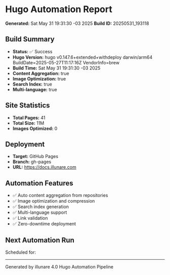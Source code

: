 # Hugo Automation Report

**Generated:** Sat May 31 19:31:30 -03 2025
**Build ID:** 20250531_193118

## Build Summary

- **Status:** ✅ Success
- **Hugo Version:** hugo v0.147.6+extended+withdeploy darwin/arm64 BuildDate=2025-05-27T11:17:16Z VendorInfo=brew
- **Build Time:** Sat May 31 19:31:30 -03 2025
- **Content Aggregation:** true
- **Image Optimization:** true
- **Search Index:** true
- **Multi-language:** true

## Site Statistics

- **Total Pages:**       41
- **Total Size:**  11M
- **Images Optimized:**        0

## Deployment

- **Target:** GitHub Pages
- **Branch:** gh-pages
- **URL:** https://docs.illunare.com

## Automation Features

- ✅ Auto content aggregation from repositories
- ✅ Image optimization and compression
- ✅ Search index generation
- ✅ Multi-language support
- ✅ Link validation
- ✅ Zero-downtime deployment

## Next Automation Run

Scheduled for: 

---
Generated by illunare 4.0 Hugo Automation Pipeline
